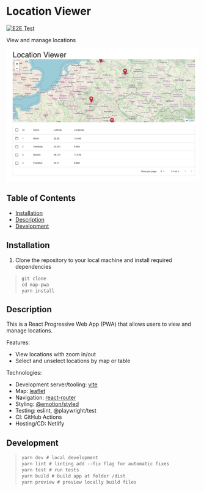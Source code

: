 # Location Viewer

[![E2E Test](https://github.com/antekai/location-viewer/actions/workflows/playwright.yml/badge.svg)](https://github.com/antekai/location-viewer/actions/workflows/playwright.yml)

View and manage locations

![Image](/preview.jpg "preview")

## Table of Contents

- [Installation](#installation)
- [Description](#description)
- [Development](#development)

## Installation

1. Clone the repository to your local machine and install required dependencies

> ```shell
> git clone
> cd map-pwa
> yarn install
> ```

## Description

This is a React Progressive Web App (PWA) that allows users to view and manage locations.

Features:

- View locations with zoom in/out
- Select and unselect locations by map or table

Technologies:

- Development server/tooling: [vite](https://vitejs.dev/guide/)
- Map: [leaflet](https://leafletjs.com/)
- Navigation: [react-router](https://reactrouter.com/en/main)
- Styling: [@emotion/styled](https://emotion.sh/docs/styled)
- Testing: eslint, @playwright/test
- CI: GitHub Actions
- Hosting/CD: Netlify

## Development

> ```shell
> yarn dev # local development
> yarn lint # linting add --fix flag for automatic fixes
> yarn test # run tests
> yarn build # build app at folder /dist
> yarn preview # preview locally build files
> ```
